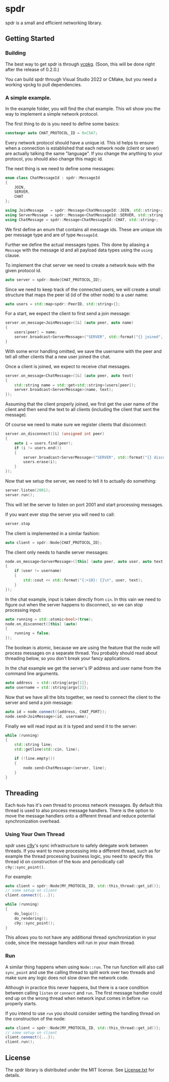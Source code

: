# spdr

spdr is a small and efficient networking library. 

## Getting Started

### Building

The best way to get spdr is through [vcpkg](https://vcpkg.io/en/index.html). 
(Soon, this will be done right after the release of 0.2.0.)

You can build spdr through Visual Studio 2022 or CMake, but you need a working
vpckg to pull dependencies.

### A simple example.

In the example folder, you will find the chat example. This wil show you the 
way to implement a simple network protocol. 

The first thing to do is you need to define some basics:

```cpp
constexpr auto CHAT_PROTOCOL_ID = 0xC5A7;
```

Every network protocol should have a unique id. This id helps to ensure when
a connection is established that each network node (client or sever) are 
actually talking the same "language". If you change the anything to your
protocol, you should also change this magic id. 

The next thing is we need to define some messages:

```cpp
enum class ChatMessageId : spdr::MessageId
{
    JOIN,
    SERVER,
    CHAT
};

using JoinMessage   = spdr::Message<ChatMessageId::JOIN, std::string>;
using ServerMessage = spdr::Message<ChatMessageId::SERVER, std::string, std::string>;
using ChatMessage = spdr::Message<ChatMessageId::CHAT, std::string>;
```

We first define an enum that contains all message ids. These are unique ids
per message type and are of type `MessageId`. 

Further we define the actual messages types. This done by aliasing a `Message`
with the message id and all payload data types using the `using` clause.

To implement the chat server we need to create a network `Node` with the given 
protocol id.

```cpp
auto server = spdr::Node{CHAT_PROTOCOL_ID};
```

Since we need to keep track of the connected users, we will create a small 
structure that maps the peer id (id of the other node) to a user name:

```cpp
auto users = std::map<spdr::PeerID, std::string>{};
```

For a start, we expect the client to first send a join message:

```cpp
server.on_message<JoinMessage>([&] (auto peer, auto name)
{
    users[peer] = name;
    server.broadcast<ServerMessage>("SERVER", std::format("{} joined", name));
}
```

With some error handling omitted, we save the username with the peer and
tell all other clients that a new user joined the chat. 

Once a client is joined, we expect to receive chat messages. 

```cpp
server.on_message<ChatMessage>([&] (auto peer, auto text)
{
    std::string name = std::get<std::string>(users[peer]);
    server.broadcast<ServerMessage>(name, text);
});
```

Assuming that the client properly joined, we first get the user name of the 
client and then send the text to all clients (including the client that sent
the message).

Of course we need to make sure we register clients that disconnect:

```cpp
server.on_disconnect([&] (unsigned int peer)
{
    auto i = users.find(peer);
    if (i != users.end())
    {
        server.broadcast<ServerMessage>("SERVER", std::format("{} disconnected", name));
        users.erase(i);
    }
});
```

Now that we setup the server, we need to tell it to actually do something:

```cpp
server.listen(2001);
server.run();
```

This will let the server to listen on port 2001 and start processing messages.

If you want ever stop the server you will need to call:

```cpp
server.stop
```

The client is implemented in a similar fashion: 

```cpp
auto client = spdr::Node{CHAT_PROTOCOL_ID};
```

The client only needs to handle server messages:

```cpp
node.on_message<ServerMessage>([this] (auto peer, auto user, auto text)
{
    if (user != username)
    {
        std::cout << std::format("{:<10}: {}\n", user, text);
    }
});
```

In the chat example, input is taken directly from `cin`. In this vain
we need to figure out when the server happens to disconnect, so we can
stop processing input:

```cpp
auto running = std::atomic<bool>(true);
node.on_disconnect([this] (auto)
{
    running = false;
});
```

The boolean is atomic, because we are using the feature that the node
will process messages on a separate thread. You probably should 
read about threading below, so you don't break your fancy applications.

In the chat example we get the server's IP address and user name from the
command line arguments.

```cpp
auto address  = std::string{argv[1]};
auto username = std::string{argv[2]};
```

Now that we have all the bits together, we need to connect the client to 
the server and send a join message:

```cpp
auto id = node.connect({address, CHAT_PORT});
node.send<JoinMessage>(id, username);
```

Finally we will read input as it is typed and send it to the server:

```cpp
while (running)
{
    std::string line;
    std::getline(std::cin, line);

    if (!line.empty())
    {
        node.send<ChatMessage>(server, line);
    }
}
```

## Threading

Each `Node` has it's own thread to process network messages. By default this 
thread is used to also process message handlers. There is the option
to move the message handlers onto a different thread and reduce potential 
synchronization overhead. 

### Using Your Own Thread

spdr uses [c9y](https://github.com/rioki/c9y)'s sync infrastructure to
safely delegate work between threads. If you want to move processing into a 
different thread, such as for example the thread processing business logic,
you need to specify this thread id on construction of the `Node` and 
periodically call `c9y::sync_point()`. 

For example:

```cpp
auto client = spdr::Node{MY_PROTOCOL_ID, std::this_thread::get_id()};
// some setup on client
client.connect({...});

while (running) 
{
    do_logic();
    do_rendering();
    c9y::sync_point();
}
```

This allows you to not have any additional thread synchronization in your 
code, since the message handlers will run in your main thread.

### Run

A similar thing happens when using `Node::run`. The run function will 
also call `sync_point` and use the calling thread to split work over 
two threads and make sure any logic does not slow down the network code.

Although in practice this never happens, but there is a race condition between 
calling `listen` or `connect` and `run`. The first message handler could 
end up on the wrong thread when network input comes in before `run` properly
starts. 

If you intend to use `run` you should consider setting the handling thread 
on the construction of the node:

```cpp
auto client = spdr::Node{MY_PROTOCOL_ID, std::this_thread::get_id()};
// some setup on client
client.connect({...});
client.run();
```

## License

The spdr library is distributed under the MIT license. See [License.txt](License.txt)
for details.
